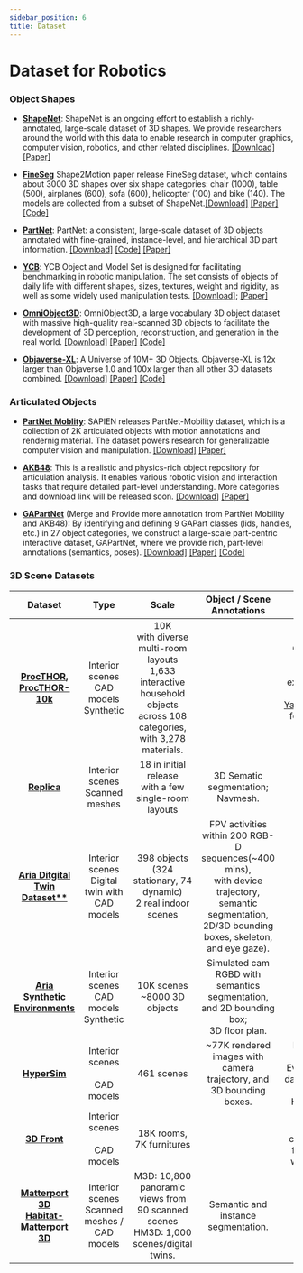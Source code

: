 ```yaml
---
sidebar_position: 6
title: Dataset
---
```


# Dataset for Robotics

### Object Shapes

- [**ShapeNet**](https://shapenet.org/): ShapeNet is an ongoing effort to establish a richly-annotated, large-scale
  dataset of 3D shapes. We provide researchers around the world with this data to enable research in computer graphics,
  computer vision, robotics, and other related
  disciplines. [[Download]](https://shapenet.org/login/) [[Paper]](https://arxiv.org/abs/1512.03012)
  
- [**FineSeg**](http://kevinkaixu.net/projects/shape2motion.html) Shape2Motion paper release FineSeg dataset, which
  contains about 3000 3D shapes over six shape categories: chair (1000), table (500), airplanes (600), sofa (600),
  helicopter (100) and bike (140). The models are collected from a subset of
  ShapeNet.[[Download]](https://drive.google.com/file/d/1ZtWgMqYSNl1MSXKaTnMdN6xHXme9AjXb/view?usp=sharing) [[Paper]](https://arxiv.org/abs/1903.00709) [[Code]](https://github.com/wangxiaogang866/Shape2Motion)

- [**PartNet**](https://partnet.cs.stanford.edu/): PartNet: a consistent, large-scale dataset of 3D objects annotated
  with fine-grained, instance-level, and hierarchical 3D part
  information. [[Download]](https://www.shapenet.org/login/) [[Code]](https://github.com/daerduoCarey/partnet_dataset) [[Paper]](https://arxiv.org/abs/1812.02713)
- [**YCB**](https://www.ycbbenchmarks.com/): YCB Object and Model Set is designed for facilitating benchmarking in
  robotic manipulation. The set consists of objects of daily life with different shapes, sizes, textures, weight and
  rigidity, as well as some widely used manipulation
  tests. [[Download]](http://ycb-benchmarks.s3-website-us-east-1.amazonaws.com/); [[Paper]](https://journals.sagepub.com/doi/full/10.1177/0278364917700714)
- [**OmniObject3D**](https://omniobject3d.github.io/): OmniObject3D, a large vocabulary 3D object dataset with massive
  high-quality real-scanned 3D objects to facilitate the development of 3D perception, reconstruction, and generation in
  the real
  world. [[Download]](https://opendatalab.com/OpenXDLab/OmniObject3D-New/tree/main) [[Paper]](https://arxiv.org/abs/2301.07525) [[Code]](https://github.com/omniobject3d/OmniObject3D/tree/main)
- [**Objaverse-XL**](https://objaverse.allenai.org/): A Universe of 10M+ 3D Objects. Objaverse-XL is 12x larger than
  Objaverse 1.0 and 100x larger than all other 3D datasets
  combined. [[Download]](https://docs.google.com/forms/d/e/1FAIpQLScNOWKTHk3a7CGiegNjROFNfOcpzr5gt6G0FMEMQ8qXRTbs0Q/viewform) [[Paper]](https://arxiv.org/abs/2307.05663) [[Code]](https://github.com/allenai/objaverse-xl)

### Articulated Objects

- [**PartNet Moblity**](https://sapien.ucsd.edu/browse): SAPIEN releases PartNet-Mobility dataset, which is a collection
  of 2K articulated objects with motion annotations and rendernig material. The dataset powers research for
  generalizable computer vision and
  manipulation. [[Download]](https://sapien.ucsd.edu/downloads) [[Paper]](https://arxiv.org/abs/2003.08515)

- [**AKB48**](https://liuliu66.github.io/articulationobjects/index.html): This is a realistic and physics-rich object
  repository for articulation analysis. It enables various robotic vision and interaction tasks that require detailed
  part-level understanding. More categories and download link will be released
  soon. [[Download]](https://liuliu66.github.io/articulationobjects/download.html) [[Paper]](https://arxiv.org/abs/2202.08432)

- [**GAPartNet**](https://pku-epic.github.io/GAPartNet/) (Merge and Provide more annotation from PartNet Mobility and
  AKB48): By identifying and defining 9 GAPart classes (lids, handles, etc.) in 27 object categories, we construct a
  large-scale part-centric interactive dataset, GAPartNet, where we provide rich, part-level annotations (semantics,
  poses). [[Download]](https://forms.gle/3qzv8z5vP2BT5ARN7) [[Paper]](https://arxiv.org/abs/2211.05272) [[Code]](https://github.com/PKU-EPIC/GAPartNet)

### 3D Scene Datasets

|                                                              Dataset                                                               |                       Type                        |                                                             Scale                                                              |                                                             Object / Scene<br />Annotations                                                              |                                                                                        Note                                                                                        |
|:----------------------------------------------------------------------------------------------------------------------------------:|:-------------------------------------------------:|:------------------------------------------------------------------------------------------------------------------------------:|:--------------------------------------------------------------------------------------------------------------------------------------------------------:|:----------------------------------------------------------------------------------------------------------------------------------------------------------------------------------:|
|            **[ProcTHOR](https://github.com/allenai/procthor), [ProcTHOR-10k](https://github.com/allenai/procthor-10k)**            |  Interior scenes<br />CAD models<br />Synthetic   | 10K<br />with diverse multi-room layouts<br />1,633 interactive household objects across 108 categories, with 3,278 materials. |                                                                                                                                                          |          Compatible with AI2-THOR.<br />Meshes can be extracted via Unity with [YandanYang/ai2thor](https://github.com/YandanYang/ai2thor) for usage in other simulators.          |
|                                 **[Replica](https://github.com/facebookresearch/Replica-Dataset)**                                 |        Interior scenes<br />Scanned meshes        |                                   18 in initial release<br />with a few single-room layouts                                    |                                                          3D Sematic segmentation;<br />Navmesh.                                                          |                                                                                                                                                                                    |
|                              **[Aria Ditgital Twin Dataset**](https://www.projectaria.com/datasets/adt/)**                               | Interior scenes<br />Digital twin with CAD models |                               398 objects (324 stationary, 74 dynamic)<br />2 real indoor scenes                               | FPV activities within 200 RGB-D sequences(~400 mins),<br />with device trajectory, semantic segmentation, 2D/3D bounding boxes, skeleton, and eye gaze). |                                                                                                                                                                                    |
|                            **[Aria Synthetic Environments](https://www.projectaria.com/datasets/ase/)**                            |  Interior scenes<br />CAD models<br />Synthetic   |                                                10K scenes<br />~8000 3D objects                                                |                                 Simulated cam RGBD with semantics segmentation, and 2D bounding box;<br />3D floor plan.                                 |                                                                                                                                                                                    |
|                                        **[HyperSim](https://github.com/apple/ml-hypersim)**                                        |       Interior scenes<br /><br />CAD models       |                                                           461 scenes                                                           |                                         ~77K rendered images with<br />camera trajectory, and 3D bounding boxes.                                         | Built upon some bundles of Evermotion interior data, available [here](https://www.turbosquid.com/Search/3D-Models?include_artist=evermotion).<br />Comes with the Hypersim Toolkit |
|                       **[3D Front](https://tianchi.aliyun.com/specials/promotion/alibaba-3d-scene-dataset)**                       |       Interior scenes<br /><br />CAD models       |                                                    18K rooms, 7K furnitures                                                    |                                                                                                                                                          |                                                  Comes with a rendering tool called "Trescope" for 2D rendering with annotations.                                                  |
| **[Matterport 3D](https://niessner.github.io/Matterport/)**<br />**[Habitat-Matterport 3D](https://aihabitat.org/datasets/hm3d/)** | Interior scenes<br />Scanned meshes / CAD models  |                   M3D: 10,800 panoramic views from 90 scanned scenes<br />HM3D: 1,000 scenes/digital twins.                    |                                                           Semantic and instance segmentation.                                                            |                                                                                                                                                                                    |
